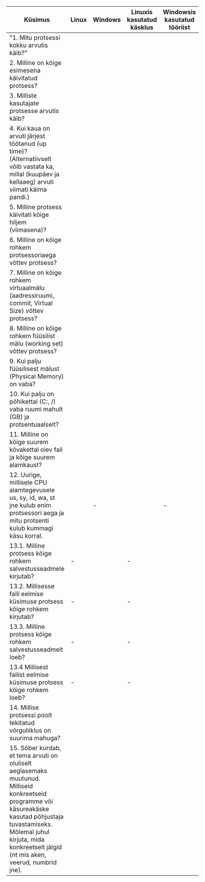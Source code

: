 |  Küsimus |  Linux |  Windows |  Linuxis kasutatud käsklus	 |  Windowsis kasutatud tööriist |
|---|---|---|---|---|
| "1. Mitu protsessi kokku arvutis käib?" |   |   |   |   |
| 2. Milline on kõige esimesena käivitatud protsess? |   |   |   |   |
| 3. Milliste kasutajate protsesse arvutis käib? |   |   |   |   |
|4. Kui kaua on arvuti järjest töötanud (up time)? (Alternatiivselt võib vastata ka, millal (kuupäev ja kellaaeg) arvuti viimati käima pandi.)  |   |   |   |   |
|5. Milline protsess käivitati kõige hiljem (viimasena)? |   |   |   |   |
|6. Milline on kõige rohkem protsessoriaega võttev protsess?  |   |   |   |   |
|7. Milline on kõige rohkem virtuaalmälu (aadressiruumi, commit, Virtual Size) võttev protsess?  |   |   |   |   |
| 8. Milline on kõige rohkem füüsilist mälu (working set) võttev protsess? |   |   |   |   |
|9. Kui palju füüsilisest mälust (Physical Memory) on vaba?  |   |   |   |   |
| 10. Kui palju on põhikettal (C:, /) vaba ruumi mahult (GB) ja protsentuaalselt? |   |   |   |   |
|11. Milline on kõige suurem kõvakettal olev fail ja kõige suurem alamkaust?  |   |   |   |   |
|12. Uurige, millisele CPU alamtegevusele us, sy, id, wa, st jne kulub enim protsessori aega ja mitu protsenti kulub kummagi käsu korral.  |   | -  |   | -  |
|13.1. Milline protsess kõige rohkem salvestusseadmele kirjutab?  |  - |   | -  |   |
|13.2. Millisesse faili eelmise küsimuse protsess kõige rohkem kirjutab?  |  - |   |  - |   |
| 13.3. Milline protsess kõige rohkem salvestusseadmelt loeb? |  - |   | -  |   |
| 13.4 Millisest failist eelmise küsimuse protsess kõige rohkem loeb? | -  |   |  - |   |
|14. Millise protsessi poolt tekitatud võrguliiklus on suurima mahuga?  |   |   |   |   |
|15. Sõber kurdab, et tema arvuti on oluliselt aeglasemaks muutunud. Milliseid konkreetseid programme või käsureakäske kasutad põhjustaja tuvastamiseks. Mõlemal juhul kirjuta, mida konkreetselt jälgid (nt mis aken, veerud, numbrid jne).  |   |   |   |   |


